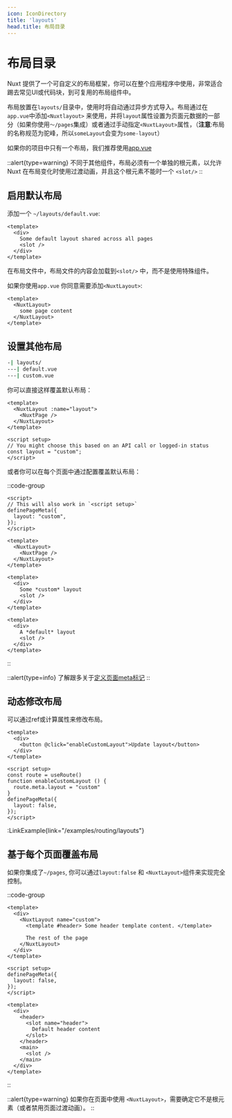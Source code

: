 ```yaml
---
icon: IconDirectory
title: 'layouts'
head.title: 布局目录
---
```


# 布局目录

Nuxt 提供了一个可自定义的布局框架，你可以在整个应用程序中使用，非常适合踢去常见UI或代码块，到可复用的布局组件中。


布局放置在`layouts/`目录中，使用时将自动通过异步方式导入。布局通过在`app.vue`中添加`<Nuxtlayout>` 来使用，并将`layout`属性设置为页面元数据的一部分（如果你使用`～/pages`集成）或者通过手动指定`<NuxtLayout>`属性，（**注意**:布局的名称规范为驼峰，所以`someLayout`会变为`some-layout`）

如果你的项目中只有一个布局，我们推荐使用[app.vue](/guide/directory-structure/app)


::alert{type=warning}
不同于其他组件，布局必须有一个单独的根元素，以允许Nuxt 在布局变化时使用过渡动画，并且这个根元素不能时一个 `<slot/>`
::

## 启用默认布局

添加一个  `~/layouts/default.vue`:

```vue [layouts/default.vue]
<template>
  <div>
    Some default layout shared across all pages
    <slot />
  </div>
</template>
```

在布局文件中，布局文件的内容会加载到`<slot/>` 中，而不是使用特殊组件。

如果你使用`app.vue` 你同意需要添加`<NuxtLayout>`:


```vue [app.vue]
<template>
  <NuxtLayout>
    some page content
  </NuxtLayout>
</template>
```

## 设置其他布局

```bash
-| layouts/
---| default.vue
---| custom.vue
```

你可以直接这样覆盖默认布局：

```vue{}[app.vue]
<template>
  <NuxtLayout :name="layout">
    <NuxtPage />
  </NuxtLayout>
</template>

<script setup>
// You might choose this based on an API call or logged-in status
const layout = "custom";
</script>
```

或者你可以在每个页面中通过配置覆盖默认布局：

::code-group

```vue{}[pages/index.vue]
<script>
// This will also work in `<script setup>`
definePageMeta({
  layout: "custom",
});
</script>
```

```vue{}[app.vue]
<template>
  <NuxtLayout>
    <NuxtPage />
  </NuxtLayout>
</template>
```

```vue [layouts/custom.vue]
<template>
  <div>
    Some *custom* layout
    <slot />
  </div>
</template>
```

```vue [layouts/default.vue]
<template>
  <div>
    A *default* layout
    <slot />
  </div>
</template>
```

::

::alert{type=info}
了解跟多关于[定义页面meta标记](/guide/directory-structure/pages#page-metadata)
::

## 动态修改布局

可以通过ref或计算属性来修改布局。

```vue
<template>
  <div>
    <button @click="enableCustomLayout">Update layout</button>
  </div>
</template>

<script setup>
const route = useRoute()
function enableCustomLayout () {
  route.meta.layout = "custom"
}
definePageMeta({
  layout: false,
});
</script>
```

:LinkExample{link="/examples/routing/layouts"}

## 基于每个页面覆盖布局

如果你集成了`~/pages`, 你可以通过`layout:false` 和 `<NuxtLayout>`组件来实现完全控制。


::code-group

```vue [pages/index.vue]
<template>
  <div>
    <NuxtLayout name="custom">
      <template #header> Some header template content. </template>

      The rest of the page
    </NuxtLayout>
  </div>
</template>

<script setup>
definePageMeta({
  layout: false,
});
</script>
```

```vue [layouts/custom.vue]
<template>
  <div>
    <header>
      <slot name="header">
        Default header content
      </slot>
    </header>
    <main>
      <slot />
    </main>
  </div>
</template>
```

::

::alert{type=warning}
如果你在页面中使用 `<NuxtLayout>`，需要确定它不是根元素（或者禁用页面过渡动画）。
::
